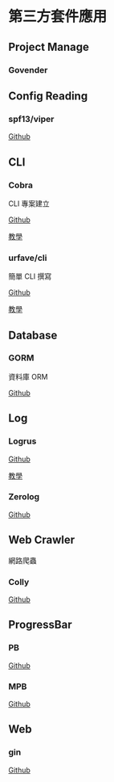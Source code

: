 # 第三方套件應用

## Project Manage

### Govender

## Config Reading

### spf13/viper

[Github](https://github.com/spf13/viper)

## CLI

### Cobra

CLI 專案建立

[Github](https://github.com/spf13/cobra)

[教學](Cobra)

### urfave/cli

簡單 CLI 撰寫

[Github](https://github.com/urfave/cli)

[教學](CLI)

## Database

### GORM

資料庫 ORM

[Github](https://github.com/jinzhu/gorm)

## Log

### Logrus

[Github](https://github.com/Sirupsen/logrus)

[教學](Logrus)

### Zerolog

[Github](https://github.com/rs/zerolog)

## Web Crawler

網路爬蟲

### Colly

[Github](https://github.com/gocolly/colly)

## ProgressBar

### PB

[Github](https://github.com/cheggaaa/pb)

### MPB

[Github](https://github.com/vbauerster/mpb)

## Web

### gin

[Github](https://github.com/gin-gonic/gin#custom-http-configuration)